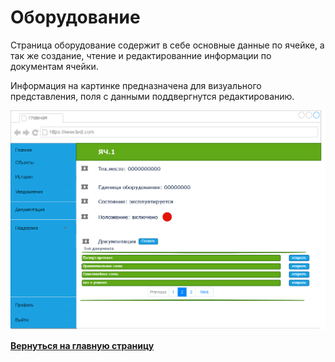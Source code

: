 #  Оборудование

Страница оборудование содержит в себе основные данные по ячейке, а так же создание, чтение и редактированние информации по документам ячейки.

Информация на картинке предназначена для визуального представления, поля с данными поддвергнутся редактированию.

![](../../../images/md-images/part-2/ui-app/img5.png)

[**Вернуться на главную страницу**](../../../README.md)